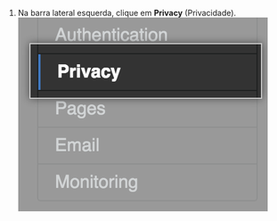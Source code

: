 1. Na barra lateral esquerda, clique em **Privacy** (Privacidade). ![Aba de privacidade na barra lateral de configurações](/assets/images/enterprise/management-console/sidebar-privacy.png)

